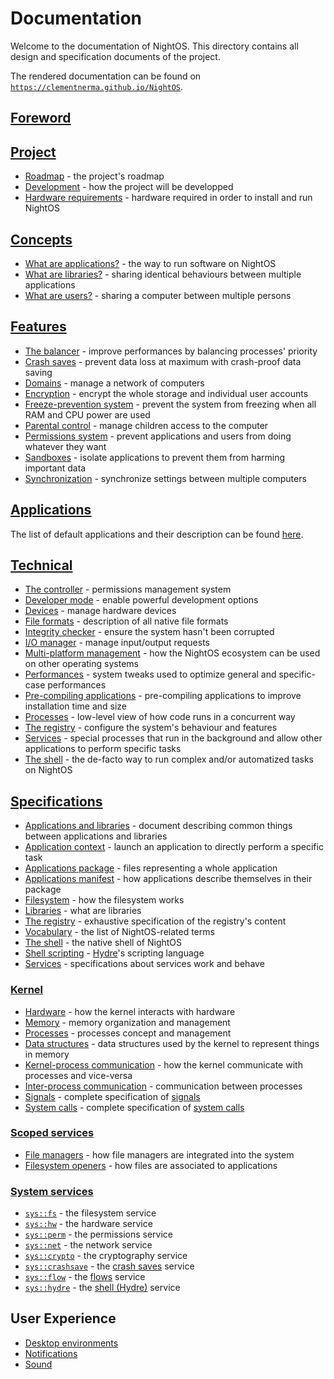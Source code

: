 # Documentation

Welcome to the documentation of NightOS. This directory contains all design and specification documents of the project.

The rendered documentation can be found on [`https://clementnerma.github.io/NightOS`](https://clementnerma.github.io/NightOS).

## [Foreword](FOREWORD.md)

## [Project](project/)

- [Roadmap](project/roadmap.md) - the project's roadmap
- [Development](project/development.md) - how the project will be developped
- [Hardware requirements](project/hw-requirements.md) - hardware required in order to install and run NightOS

## [Concepts](concepts/)

- [What are applications?](concepts/applications.md) - the way to run software on NightOS
- [What are libraries?](concepts/libraries.md) - sharing identical behaviours between multiple applications
- [What are users?](concepts/users.md) - sharing a computer between multiple persons

## [Features](features/)

- [The balancer](features/balancer.md) - improve performances by balancing processes' priority
- [Crash saves](features/crash-saves.md) - prevent data loss at maximum with crash-proof data saving
- [Domains](features/domains.md) - manage a network of computers
- [Encryption](features/encryption.md) - encrypt the whole storage and individual user accounts
- [Freeze-prevention system](features/freeze-prevention.md) - prevent the system from freezing when all RAM and CPU power are used
- [Parental control](features/parental-control.md) - manage children access to the computer
- [Permissions system](features/permissions.md) - prevent applications and users from doing whatever they want
- [Sandboxes](features/sandboxes.md) - isolate applications to prevent them from harming important data
- [Synchronization](features/synchronization.md) - synchronize settings between multiple computers

## [Applications](applications/)

The list of default applications and their description can be found [here](applications/README.md).

## [Technical](technical/)

- [The controller](technical/controller.md) - permissions management system
- [Developer mode](technical/dev-mode.md) - enable powerful development options
- [Devices](technical/devices.md) - manage hardware devices
- [File formats](technical/file-formats.md) - description of all native file formats
- [Integrity checker](technical/integrity-checker.md) - ensure the system hasn't been corrupted
- [I/O manager](technical/io-manager.md) - manage input/output requests
- [Multi-platform management](technical/multi-platform.md) - how the NightOS ecosystem can be used on other operating systems
- [Performances](technical/performances.md) - system tweaks used to optimize general and specific-case performances
- [Pre-compiling applications](technical/pre-compiling.md) - pre-compiling applications to improve installation time and size
- [Processes](technical/processes.md) - low-level view of how code runs in a concurrent way
- [The registry](technical/registry.md) - configure the system's behaviour and features
- [Services](technical/services.md) - special processes that run in the background and allow other applications to perform specific tasks
- [The shell](technical/shell.md) - the de-facto way to run complex and/or automatized tasks on NightOS

## [Specifications](specs/)

- [Applications and libraries](specs/applications-libraries.md) - document describing common things between applications and libraries
- [Application context](specs/applications/context.md) - launch an application to directly perform a specific task
- [Applications package](specs/applications/package.md) - files representing a whole application
- [Applications manifest](specs/applications/manifest.md) - how applications describe themselves in their package
- [Filesystem](specs/filesystem.md) - how the filesystem works
- [Libraries](specs/libraries.md) - what are libraries
- [The registry](specs/registry.md) - exhaustive specification of the registry's content
- [Vocabulary](specs/vocabulary.md) - the list of NightOS-related terms
- [The shell](specs/shell.md) - the native shell of NightOS
- [Shell scripting](specs/shell-scripting.md) - [Hydre](technical/shell.md)'s scripting language
- [Services](specs/services.md) - specifications about services work and behave

### [Kernel](specs/kernel/)

- [Hardware](specs/kernel/hardware.md) - how the kernel interacts with hardware
- [Memory](specs/kernel/memory.md) - memory organization and management
- [Processes](specs/kernel/processes.md) - processes concept and management
- [Data structures](specs/kernel/data-structures.md) - data structures used by the kernel to represent things in memory
- [Kernel-process communication](specs/kernel/kpc.md) - how the kernel communicate with processes and vice-versa
- [Inter-process communication](specs/kernel/ipc.md) - communication between processes
- [Signals](specs/kernel/signals.md) - complete specification of [signals](specs/kernel/kpc.md)
- [System calls](specs/kernel/syscalls.md) - complete specification of [system calls](specs/kernel/kpc.md)

### [Scoped services](specs/scoped-services/)

- [File managers](specs/scoped-services/file-managers.md) - how file managers are integrated into the system
- [Filesystem openers](specs/scoped-services/filesystem-openers.md) - how files are associated to applications

### [System services](specs/system-services/)

- [`sys::fs`](specs/system-services/fs.md) - the filesystem service
- [`sys::hw`](specs/system-services/hw.md) - the hardware service
- [`sys::perm`](specs/system-services/perm.md) - the permissions service
- [`sys::net`](specs/system-services/net.md) - the network service
- [`sys::crypto`](specs/system-services/crypto.md) - the cryptography service
- [`sys::crashsave`](specs/system-services/crashsave.md) - the [crash saves](features/crash-saves.md) service
- [`sys::flow`](specs/system-services/flow.md) - the [flows](specs/filesystem.md#flows) service
- [`sys::hydre`](specs/system-services/hydre.md) - the [shell (Hydre)](specs/shell.md) service

## User Experience

- [Desktop environments](ux/desktop-environment.md)
- [Notifications](ux/notifications.md)
- [Sound](ux/sound.md)